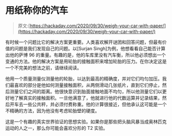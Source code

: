 # 用纸称你的汽车

> 原文:[https://hackaday.com/2020/09/30/weigh-your-car-with-paper/](https://hackaday.com/2020/09/30/weigh-your-car-with-paper/)

有时候一个问题比它的解决方案更重要。人类喜欢解开谜团和回答问题，但最有价值的问题是我们发现自己的问题。以[Surjan Singh]为例，他想看看自己能否计算出他的萨博 96 的重量。有趣的是，他的车库里没有汽车衡，所以他必须想出一个变通的方法。他的解决方案是用轮胎的接触面积来增加轮胎的压力。在你决定这是一个不完美的想法之前，请继续阅读。

他用一个质量测量仪测量他的轮胎，以达到最高的精确度，并对它们均匀加压。我们最喜欢的部分是他如何测量接触面积，从两侧滑动几张纸片，直到它们停止，然后测量它们之间的距离。他很快意识到胎面接触地面不均匀，所以他测量它们以更好地了解真实的接触面积。一旦他满意了，他就进行他的代数运算并记录结果，然后开车去一些公共秤，并必须付费称重。他的计算很接近，但他承认这可能是一个不精确的方法，因为他没有考虑轮胎壁的硬度。

这是一个有趣的真实世界验证的思想实验。如果你是那些把头脑风暴当成奥林匹克运动的人之一，那么你可能会喜欢分形的 T2 实验。